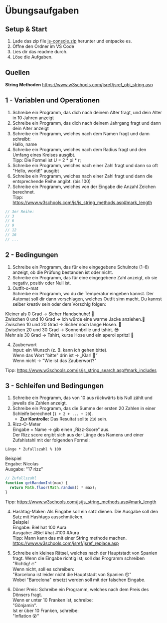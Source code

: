 # Übungsaufgaben

## Setup & Start

1. Lade das zip file  [js-console.zip](https://github.com/bbz-biel-informatik/288-programmiertechniken-webfrontend/raw/refs/heads/master/02%20-%20console/js-console.zip) herunter und entpacke es.
2. Öffne den Ordner im VS Code
3. Lies dir das readme durch.
4. Löse die Aufgaben.

## Quellen
**String Methoden**
https://www.w3schools.com/jsref/jsref_obj_string.asp

## 1 - Variablen und Operationen
1. Schreibe ein Programm, das dich nach deinem Alter fragt, und dein Alter in 10 Jahren anzeigt​
2. Schreibe ein Programm, das dich nach deinem Jahrgang fragt und dann dein Alter anzeigt​
3. Schreibe ein Programm, welches nach dem Namen fragt und dann schreibt:<br>
Hallo, name
4. Schreibe ein Programm, welches nach dem Radius fragt und den Umfang eines Kreises ausgibt.<br>
Tipp: Die Formel ist U = 2 * pi * r;
5. Schreibe ein Programm, welches nach einer Zahl fragt und dann so oft "Hello, world!" ausgibt
6. Schreibe ein Programm, welches nach einer
Zahl fragt und dann die entsprechende Reihe angibt. (bis 100)
7. Schreibe ein Programm, welches von der Eingabe die Anzahl Zeichen berechnet.<br>
Tipp: https://www.w3schools.com/js/js_string_methods.asp#mark_length

```javascript
// 3er Reihe:
// 3
// 6
// 9
// 12
// 16
// ...
```

## 2 - Bedingungen

1. Schreibe ein Programm, das für eine eingegebene Schulnote (1–6) anzeigt, ob die Prüfung bestanden ist oder nicht.   
2. Schreibe ein Programm, das für eine eingegebene Zahl anzeigt, ob sie negativ, positiv oder Null ist.
3. Outfit-o-mat<br>
Schreibe ein Programm, wo du die Temperatur eingeben kannst. Der Automat soll dir dann vorschlagen, welches Outfit sinn macht. Du kannst selber kreativ sein oder dem Vorschlg folgen:

Kleiner als 0 Grad -> Sicher Handschuhe! 🧤<br>
Zwischen 0 und 10 Grad -> Ich würde eine warme Jacke anziehen.🧥<br>
Zwischen 10 und 20 Grad -> Sicher noch lange Hosen. 👖<br>
Zwischen 20 und 30 Grad -> Sonnenbrille und tshirt. 😎<br>
Mehr als 30 Grad -> Tshirt, kurze Hose und ein aperol spritz! 🍹<br>


4. Zauberwort<br>
Input: ein Wunsch (z. B. kann ich gehen bitte).<br>
Wenn das Wort "bitte" drin ist -> „Klar! 🫶“<br>
Wenn nicht -> "Wie ist das Zauberwort?"<br>

Tipp: https://www.w3schools.com/js/js_string_search.asp#mark_includes



## 3 - Schleifen und Bedingungen

1. Schreibe ein Programm, das von 10 aus rückwärts bis Null zählt und jeweils die Zahlen anzeigt.  
2. Schreibe ein Programm, das die Summe der ersten 20 Zahlen in einer Schleife berechnet (`1 + 2 + ... + 20`).  
   - **Zur Kontrolle:** Das Resultat sollte `210` sein. 
3. Rizz-O-Meter<br>
Eingabe = Name → gib einen „Rizz-Score“ aus.<br>
Der Rizz score ergibt sich aus der Länge des Namens und einer Zufahlstahl mit der folgenden Formel:<br>
```
Länge * Zufallszahl % 100
```

Beispiel<br>
Engabe: Nicolas<br>
Ausgabe: "17 rizz"<br>


```javascript
// Zufallszahl
function getRandomInt(max) {
  return Math.floor(Math.random() * max);
}
```
Tipp: https://www.w3schools.com/js/js_string_methods.asp#mark_length

4. Hashtag-Maker: Als Eingabe soll ein satz dienen. Die Ausgabe soll den Satz mit Hashtags ausschmücken.<br>
Beispiel<br>
Eingabe: Biel hat 100 Aura<br>
Ausgabe: #Biel #hat #100 #Aura<br>
Tipp: Mann kann das mit einer String methode machen.
https://www.w3schools.com/jsref/jsref_replace.asp


5. Schreibe ein kleines Rätsel, welches nach der Hauptstadt von Spanien fragt. Wenn die Eingabe richtig ist,
soll das Programm schreiben "Richtig! 🔥"<br>
Wenn nicht, soll es schreiben:<br>
"Barcelona ist leider nicht die Hauptstadt von Spanien 😯"<br>
Wobei "Barcelona" ersetzt werden soll mit der falschen Eingabe.

6. Döner Preis: Schreibe ein Programm, welches nach dem Preis des Dönsers fragt.<br>
Wenn er unter 10 Franken ist, schreibe: <br>
"Gönjamin".<br>
Ist er über 10 Franken, schreibe:<br>
"Inflation 😵"